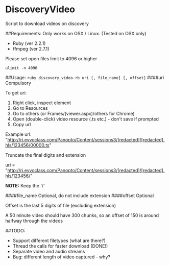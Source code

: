 # DiscoveryVideo
Script to download videos on discovery

##Requirements:
Only works on OSX / Linux. (Tested on OSX only)

- Ruby (ver 2.2.1)
- ffmpeg (ver 2.7.1)

Please set open files limit to 4096 or higher

`ulimit -n 4096`

##Usage:
`ruby discovery_video.rb uri [, file_name] [, offset]`
####uri
Compulsory

To get uri:

1. Right click, inspect element
2. Go to Resources
3. Go to others (or Frames/(viewer.aspx)/others for Chrome)
4. Open (double-click) video resource (.ts etc.) - don't save if prompted
5. Copy url

Example url: "http://ri.evvoclass.com/Panopto/Content/sessions3/[redacted]/[redacted].hls/123456/00000.ts"

Truncate the final digits and extension

uri = "http://ri.evvoclass.com/Panopto/Content/sessions3/[redacted]/[redacted].hls/123456/"

**NOTE:** Keep the '/'

####file_name
Optional, do not include extension
####offset
Optional

Offset is the last 5 digits of file (excluding extension)

A 50 minute video should have 300 chunks, so an offset of 150 is around halfway through the videos

##TODO:
- Support different filetypes (what are there?)
- Thread the calls for faster download (DONE!)
- Separate video and audio streams
- Bug: different length of video captured - why?